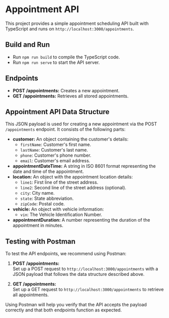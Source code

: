 # Appointment API

This project provides a simple appointment scheduling API built with TypeScript and runs on `http://localhost:3000/appointments`.

## Build and Run

- Run `npm run build` to compile the TypeScript code.
- Run `npm run serve` to start the API server.

## Endpoints

- **POST /appointments:** Creates a new appointment.
- **GET /appointments:** Retrieves all stored appointments.

## Appointment API Data Structure

This JSON payload is used for creating a new appointment via the POST `/appointments` endpoint. It consists of the following parts:

- **customer:** An object containing the customer's details:
  - `firstName`: Customer's first name.
  - `lastName`: Customer's last name.
  - `phone`: Customer's phone number.
  - `email`: Customer's email address.
- **appointmentDateTime:** A string in ISO 8601 format representing the date and time of the appointment.
- **location:** An object with the appointment location details:
  - `line1`: First line of the street address.
  - `line2`: Second line of the street address (optional).
  - `city`: City name.
  - `state`: State abbreviation.
  - `zipCode`: Postal code.
- **vehicle:** An object with vehicle information:
  - `vin`: The Vehicle Identification Number.
- **appointmentDuration:** A number representing the duration of the appointment in minutes.

## Testing with Postman

To test the API endpoints, we recommend using Postman:

1. **POST /appointments:**  
   Set up a POST request to `http://localhost:3000/appointments` with a JSON payload that follows the data structure described above.

2. **GET /appointments:**  
   Set up a GET request to `http://localhost:3000/appointments` to retrieve all appointments.

Using Postman will help you verify that the API accepts the payload correctly and that both endpoints function as expected.